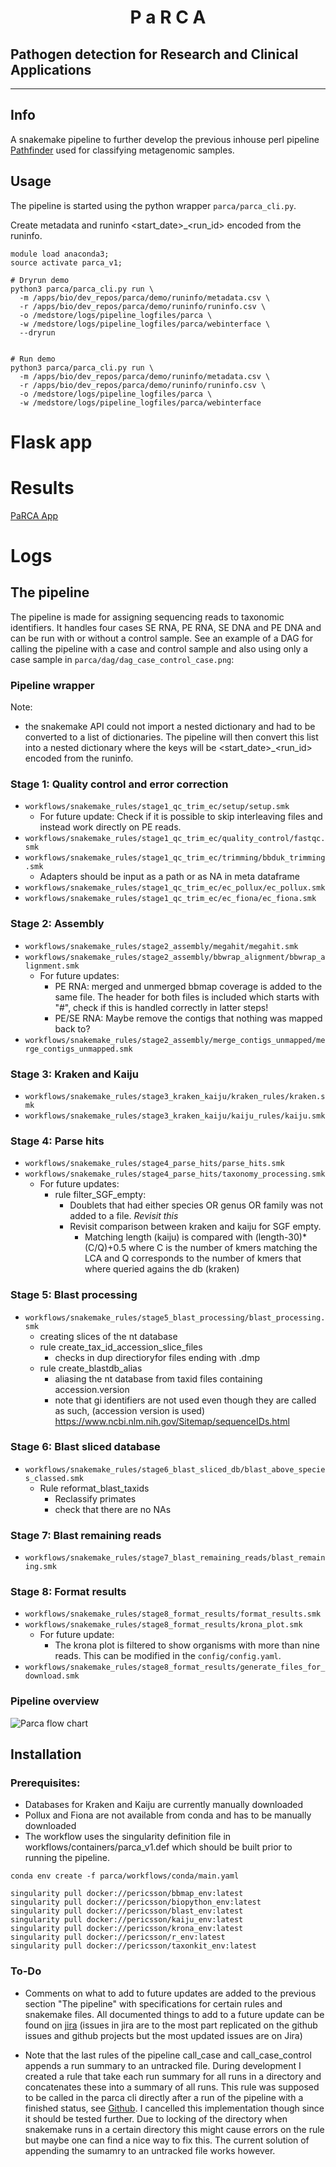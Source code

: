 
<h1 align="center" >
  P a R C A
</h1>

## Pathogen detection for Research and Clinical Applications

---
## Info

A snakemake pipeline to further develop the previous inhouse perl pipeline [Pathfinder](https://github.com/ClinicalGenomicsGBG/pathfinder_43b_perl) used for classifying metagenomic samples.



## Usage
The pipeline is started using the python wrapper `parca/parca_cli.py`. 

Create metadata and runinfo
<start_date>_<run_id> encoded from the runinfo.

```
module load anaconda3;
source activate parca_v1;

# Dryrun demo
python3 parca/parca_cli.py run \
  -m /apps/bio/dev_repos/parca/demo/runinfo/metadata.csv \
  -r /apps/bio/dev_repos/parca/demo/runinfo/runinfo.csv \
  -o /medstore/logs/pipeline_logfiles/parca \
  -w /medstore/logs/pipeline_logfiles/parca/webinterface \
  --dryrun


# Run demo
python3 parca/parca_cli.py run \
  -m /apps/bio/dev_repos/parca/demo/runinfo/metadata.csv \
  -r /apps/bio/dev_repos/parca/demo/runinfo/runinfo.csv \
  -o /medstore/logs/pipeline_logfiles/parca \
  -w /medstore/logs/pipeline_logfiles/parca/webinterface
```

# Flask app

# Results

[PaRCA App](http://seqstore.sahlgrenska.gu.se:8008/parca/)

# Logs



## **The pipeline**
The pipeline is made for assigning sequencing reads to taxonomic identifiers.
It handles four cases SE RNA, PE RNA, SE DNA and PE DNA and can be run with or without a control sample. See an example of a DAG for calling the pipeline with a case and control sample and also using only a case sample in `parca/dag/dag_case_control_case.png`:

### Pipeline wrapper
Note:
- the snakemake API could not import a nested dictionary and had to be converted to a list of dictionaries. The pipeline will then convert this list into a nested dictionary where the keys will be <start_date>_<run_id> encoded from the runinfo.

### Stage 1: Quality control and error correction
* `workflows/snakemake_rules/stage1_qc_trim_ec/setup/setup.smk`
  * For future update: Check if it is possible to skip interleaving files and instead work directly on PE reads.
* `workflows/snakemake_rules/stage1_qc_trim_ec/quality_control/fastqc.smk`
* `workflows/snakemake_rules/stage1_qc_trim_ec/trimming/bbduk_trimming.smk`
  * Adapters should be input as a path or as NA in meta dataframe
* `workflows/snakemake_rules/stage1_qc_trim_ec/ec_pollux/ec_pollux.smk`
* `workflows/snakemake_rules/stage1_qc_trim_ec/ec_fiona/ec_fiona.smk`

### Stage 2: Assembly
* `workflows/snakemake_rules/stage2_assembly/megahit/megahit.smk`
* `workflows/snakemake_rules/stage2_assembly/bbwrap_alignment/bbwrap_alignment.smk`
  * For future updates: 
    * PE RNA: merged and unmerged bbmap coverage is added to the same file. The header for both files is included which starts with "#", check if this is handled correctly in latter steps! 
    * PE/SE RNA: Maybe remove the contigs that nothing was mapped back to?
* `workflows/snakemake_rules/stage2_assembly/merge_contigs_unmapped/merge_contigs_unmapped.smk`

### Stage 3: Kraken and Kaiju
* `workflows/snakemake_rules/stage3_kraken_kaiju/kraken_rules/kraken.smk`
* `workflows/snakemake_rules/stage3_kraken_kaiju/kaiju_rules/kaiju.smk`

### Stage 4: Parse hits
* `workflows/snakemake_rules/stage4_parse_hits/parse_hits.smk`
* `workflows/snakemake_rules/stage4_parse_hits/taxonomy_processing.smk` 
  * For future updates: 
    * rule filter_SGF_empty: 
      * Doublets that had either species OR genus OR family was not added to a file. *Revisit this*
	  * Revisit comparison between kraken and kaiju for SGF empty.
	    * Matching length (kaiju) is compared with (length-30)*(C/Q)+0.5 where C is the number of kmers matching the LCA and Q corresponds to the number of kmers that where queried agains the db (kraken)
  
### Stage 5: Blast processing
* `workflows/snakemake_rules/stage5_blast_processing/blast_processing.smk`
  * creating slices of the nt database
  * rule create_tax_id_accession_slice_files
    * checks in dup directioryfor files ending with .dmp
  * rule create_blastdb_alias
    * aliasing the nt database from taxid files containing accession.version 
    * note that gi identifiers are not used even though they are called as such, (accession version is used) https://www.ncbi.nlm.nih.gov/Sitemap/sequenceIDs.html

### Stage 6: Blast sliced database
* `workflows/snakemake_rules/stage6_blast_sliced_db/blast_above_species_classed.smk`
  * Rule reformat_blast_taxids
    * Reclassify primates
    * check that there are no NAs
### Stage 7: Blast remaining reads
* `workflows/snakemake_rules/stage7_blast_remaining_reads/blast_remaining.smk`

### Stage 8: Format results
* `workflows/snakemake_rules/stage8_format_results/format_results.smk`
* `workflows/snakemake_rules/stage8_format_results/krona_plot.smk`
  * For future update: 
    * The krona plot is filtered to show organisms with more than nine reads. This can be modified in the `config/config.yaml`.
* `workflows/snakemake_rules/stage8_format_results/generate_files_for_download.smk`


### Pipeline overview
![Parca flow chart](./docs/parca_flow_chart_png.png)

## Installation

### Prerequisites:
* Databases for Kraken and Kaiju are currently manually downloaded 
* Pollux and Fiona are not available from conda and has to be manually downloaded
* The workflow uses the singularity definition file in workflows/containers/parca_v1.def which should be built prior to running the pipeline.

```
conda env create -f parca/workflows/conda/main.yaml
```

```
singularity pull docker://pericsson/bbmap_env:latest
singularity pull docker://pericsson/biopython_env:latest
singularity pull docker://pericsson/blast_env:latest
singularity pull docker://pericsson/kaiju_env:latest
singularity pull docker://pericsson/krona_env:latest
singularity pull docker://pericsson/r_env:latest
singularity pull docker://pericsson/taxonkit_env:latest
```

### To-Do
* Comments on what to add to future updates are added to the previous section "The pipeline" with specifications for certain rules and snakemake files. All documented things to add to a future update can be found on [jira](https://clinicalgenomics.atlassian.net/secure/RapidBoard.jspa?rapidView=83&projectKey=PR&view=planning.nodetail&selectedIssue=PR-3&issueLimit=100&assignee=5d19d97386b1040ce2815bc6) (issues in jira are to the most part replicated on the github issues and github projects but the most updated issues are on Jira)

* Note that the last rules of the pipeline call_case and call_case_control appends a run summary to an untracked file. During development I created a rule that take each run summary for all runs in a directory and concatenates these into a summary of all runs. This rule was supposed to be called in the parca cli directly after a run of the pipeline with a finished status, see [Github](https://github.com/ClinicalGenomicsGBG/PARCA/blob/1c334338312a4d9d42479dba0faecb179cc87582/parca/concat_main_page_stats.smk). I cancelled this implementation though since it should be tested further. Due to locking of the directory when snakemake runs in a certain directory this might cause errors on the rule but maybe one can find a nice way to fix this. The current solution of appending the sumamry to an untracked file works however.
